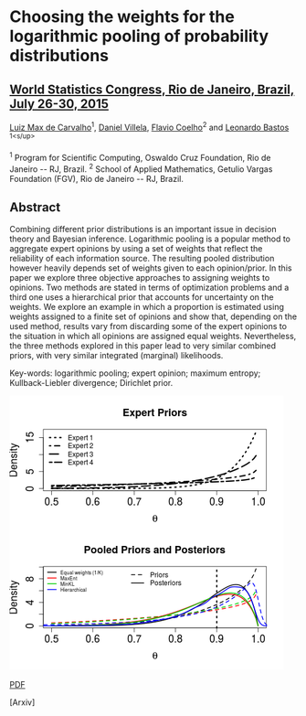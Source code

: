 # Choosing the weights for the logarithmic pooling of probability distributions
## [World Statistics Congress, Rio de Janeiro, Brazil, July 26-30, 2015](http://www.isi2015.org/)
[Luiz Max de Carvalho](http://lmfcarvalho.org/about/)<sup>1</sup>, [Daniel Villela](http://www.procc.fiocruz.br/Members/dvillela), [Flavio Coelho](http://fccoelho.github.io/)<sup>2</sup> and [Leonardo Bastos](http://www.procc.fiocruz.br/Members/lsbastos) <sup>1<s/up>
 
<sup>1</sup> Program for Scientific Computing, Oswaldo Cruz Foundation, Rio de Janeiro -- RJ, Brazil.
<sup>2</sup> School of Applied Mathematics, Getulio Vargas Foundation (FGV), Rio de Janeiro -- RJ, Brazil.

## Abstract

Combining different prior distributions is an important issue in decision theory and Bayesian inference.
Logarithmic pooling is a popular method to aggregate expert opinions by using a set of weights that reflect the reliability of each information source.
The resulting pooled distribution however heavily depends set of weights given to each opinion/prior.
In this paper we explore three objective approaches to assigning weights to opinions. Two methods are stated in terms of optimization problems and a third one uses a hierarchical prior that accounts for uncertainty on the weights. 
We explore an example in which a proportion is estimated using weights assigned to a finite set of opinions and show that, depending on the used method, results vary from discarding some of the expert opinions to the situation in which all opinions are assigned equal weights.
Nevertheless, the three methods explored in this paper lead to very similar combined priors, with very similar integrated (marginal) likelihoods.

Key-words: logarithmic pooling; expert opinion; maximum entropy; Kullback-Liebler divergence; Dirichlet prior. 

![](figures/priors_&_posteriors.png)

[PDF](https://www.sharelatex.com/project/54d8cefc01a0c9412027ff59/output/output.pdf)


[Arxiv]
